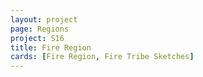 ```yaml
---
layout: project
page: Regions
project: S16
title: Fire Region
cards: [Fire Region, Fire Tribe Sketches]
---
```

